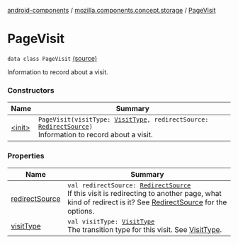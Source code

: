 [android-components](../../index.md) / [mozilla.components.concept.storage](../index.md) / [PageVisit](./index.md)

# PageVisit

`data class PageVisit` [(source)](https://github.com/mozilla-mobile/android-components/blob/master/components/concept/storage/src/main/java/mozilla/components/concept/storage/HistoryStorage.kt#L129)

Information to record about a visit.

### Constructors

| Name | Summary |
|---|---|
| [&lt;init&gt;](-init-.md) | `PageVisit(visitType: `[`VisitType`](../-visit-type/index.md)`, redirectSource: `[`RedirectSource`](../-redirect-source/index.md)`)`<br>Information to record about a visit. |

### Properties

| Name | Summary |
|---|---|
| [redirectSource](redirect-source.md) | `val redirectSource: `[`RedirectSource`](../-redirect-source/index.md)<br>If this visit is redirecting to another page, what kind of redirect is it? See [RedirectSource](../-redirect-source/index.md) for the options. |
| [visitType](visit-type.md) | `val visitType: `[`VisitType`](../-visit-type/index.md)<br>The transition type for this visit. See [VisitType](../-visit-type/index.md). |
